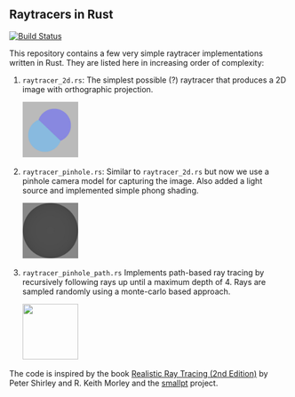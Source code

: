 ## Raytracers in Rust

[![Build Status](https://travis-ci.org/gz/rust-raytracer.svg)](https://travis-ci.org/gz/rust-raytracer)

This repository contains a few very simple raytracer implementations written in Rust. They are listed here in increasing order of complexity:

 1. `raytracer_2d.rs`: 
    The simplest possible (?) raytracer that produces a 2D image with orthographic projection.

    <img src="https://raw.githubusercontent.com/gz/rust-raytracer/master/raytracer_2d.jpg" height="100" width="100" >

 2. `raytracer_pinhole.rs`: 
    Similar to `raytracer_2d.rs` but now we use a pinhole camera model for capturing the image. Also added a light source and implemented simple phong shading.

    <img src="https://raw.githubusercontent.com/gz/rust-raytracer/master/raytracer_pinhole.jpg" height="100" width="100" >


 3. `raytracer_pinhole_path.rs`
    Implements path-based ray tracing by recursively following rays
    up until a maximum depth of 4. Rays are sampled randomly using a 
    monte-carlo based approach.

    <img src="https://raw.githubusercontent.com/gz/rust-raytracer/master/raytracer_pinhole_path.jpg" height="100" width="100" >

The code is inspired by the book [Realistic Ray Tracing (2nd Edition)][2] by Peter Shirley and R. Keith Morley and the [smallpt][1] project.
    
[1]: http://www.kevinbeason.com/smallpt/
[2]: http://www.amazon.com/Realistic-Ray-Tracing-Second-Edition/dp/1568814615
